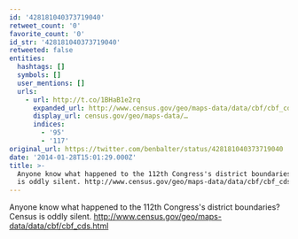 ```yaml
---
id: '428181040373719040'
retweet_count: '0'
favorite_count: '0'
id_str: '428181040373719040'
retweeted: false
entities:
  hashtags: []
  symbols: []
  user_mentions: []
  urls:
    - url: http://t.co/1BHaB1e2rq
      expanded_url: http://www.census.gov/geo/maps-data/data/cbf/cbf_cds.html
      display_url: census.gov/geo/maps-data/…
      indices:
        - '95'
        - '117'
original_url: https://twitter.com/benbalter/status/428181040373719040
date: '2014-01-28T15:01:29.000Z'
title: >-
  Anyone know what happened to the 112th Congress's district boundaries? Census
  is oddly silent. http://www.census.gov/geo/maps-data/data/cbf/cbf_cds.html
---
```


Anyone know what happened to the 112th Congress's district boundaries? Census is oddly silent. http://www.census.gov/geo/maps-data/data/cbf/cbf_cds.html